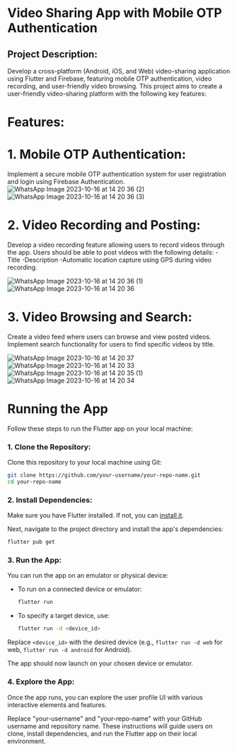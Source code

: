 # Video Sharing App with Mobile OTP Authentication

## Project Description:
Develop a cross-platform (Android, iOS, and Web) video-sharing application using Flutter and Firebase, featuring mobile OTP authentication, video recording, and user-friendly video browsing. This project aims to create a user-friendly video-sharing platform with the following key features:

# Features:
# 1. Mobile OTP Authentication:

Implement a secure mobile OTP authentication system for user registration and login using Firebase Authentication.
![WhatsApp Image 2023-10-16 at 14 20 36 (2)](https://github.com/Shital1471/video_sharing/assets/114605853/3896bafe-021f-4c72-86e2-728115468584)
![WhatsApp Image 2023-10-16 at 14 20 36 (3)](https://github.com/Shital1471/video_sharing/assets/114605853/659b611e-88ee-4c6d-881f-f82b1e89b7d8)


# 2. Video Recording and Posting:
Develop a video recording feature allowing users to record videos through the app.
Users should be able to post videos with the following details:
          -Title
          -Description
          -Automatic location capture using GPS during video recording.

  ![WhatsApp Image 2023-10-16 at 14 20 36 (1)](https://github.com/Shital1471/video_sharing/assets/114605853/ee76d31c-eb53-4cf2-b883-93ce05dab6f3)
  ![WhatsApp Image 2023-10-16 at 14 20 36](https://github.com/Shital1471/video_sharing/assets/114605853/39786dbc-4aba-44ea-998f-eb4ec0363572)

       
# 3. Video Browsing and Search:
Create a video feed where users can browse and view posted videos.
Implement search functionality for users to find specific videos by title.


![WhatsApp Image 2023-10-16 at 14 20 37](https://github.com/Shital1471/video_sharing/assets/114605853/94693448-e16a-4e12-aeb9-024b75073e75)
![WhatsApp Image 2023-10-16 at 14 20 33](https://github.com/Shital1471/video_sharing/assets/114605853/058fd1c8-4ae1-474f-8023-848dd2e09cfd)
![WhatsApp Image 2023-10-16 at 14 20 35 (1)](https://github.com/Shital1471/video_sharing/assets/114605853/e698a255-c20d-40e8-8630-7eee5eae35fe)
![WhatsApp Image 2023-10-16 at 14 20 34](https://github.com/Shital1471/video_sharing/assets/114605853/65f292d9-a6ec-4fbf-8efa-112f6a1f1688)


# Running the App

Follow these steps to run the Flutter app on your local machine:

### 1. Clone the Repository:

   Clone this repository to your local machine using Git:

   ```bash
   git clone https://github.com/your-username/your-repo-name.git
   cd your-repo-name
   ```

### 2. Install Dependencies:

   Make sure you have Flutter installed. If not, you can [install it](https://flutter.dev/docs/get-started/install).

   Next, navigate to the project directory and install the app's dependencies:

   ```bash
   flutter pub get
   ```

### 3. Run the App:

   You can run the app on an emulator or physical device:

   - To run on a connected device or emulator:

     ```bash
     flutter run
     ```

   - To specify a target device, use:

     ```bash
     flutter run -d <device_id>
     ```

   Replace `<device_id>` with the desired device (e.g., `flutter run -d web` for web, `flutter run -d android` for Android).

   The app should now launch on your chosen device or emulator.

### 4. Explore the App:

   Once the app runs, you can explore the user profile UI with various interactive elements and features.



Replace "your-username" and "your-repo-name" with your GitHub username and repository name. These instructions will guide users on clone, install dependencies, and run the Flutter app on their local environment.
